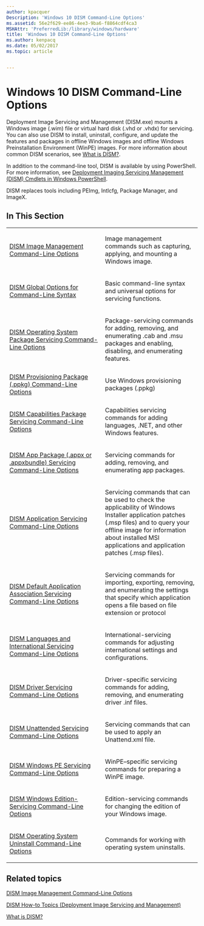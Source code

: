 ```yaml
---
author: kpacquer
Description: 'Windows 10 DISM Command-Line Options'
ms.assetid: 56e2f629-ee86-4ee3-9ba6-f8864cdf4ca3
MSHAttr: 'PreferredLib:/library/windows/hardware'
title: 'Windows 10 DISM Command-Line Options'
ms.author: kenpacq
ms.date: 05/02/2017
ms.topic: article


---
```


# Windows 10 DISM Command-Line Options


Deployment Image Servicing and Management (DISM.exe) mounts a Windows image (.wim) file or virtual hard disk (.vhd or .vhdx) for servicing. You can also use DISM to install, uninstall, configure, and update the features and packages in offline Windows images and offline Windows Preinstallation Environment (WinPE) images. For more information about common DISM scenarios, see [What is DISM?](what-is-dism.md).

In addition to the command-line tool, DISM is available by using PowerShell. For more information, see [Deployment Imaging Servicing Management (DISM) Cmdlets in Windows PowerShell](http://go.microsoft.com/fwlink/?LinkId=239926).

DISM replaces tools including PEImg, Intlcfg, Package Manager, and ImageX.

## <span id="In_This_Section"></span><span id="in_this_section"></span><span id="IN_THIS_SECTION"></span>In This Section


<table>
<colgroup>
<col width="50%" />
<col width="50%" />
</colgroup>
<tbody>
<tr class="odd">
<td align="left"><p><a href="dism-image-management-command-line-options-s14.md" data-raw-source="[DISM Image Management Command-Line Options](dism-image-management-command-line-options-s14.md)">DISM Image Management Command-Line Options</a></p></td>
<td align="left"><p>Image management commands such as capturing, applying, and mounting a Windows image.</p></td>
</tr>
<tr class="even">
<td align="left"><p><a href="dism-global-options-for-command-line-syntax.md" data-raw-source="[DISM Global Options for Command-Line Syntax](dism-global-options-for-command-line-syntax.md)">DISM Global Options for Command-Line Syntax</a></p></td>
<td align="left"><p>Basic command-line syntax and universal options for servicing functions.</p></td>
</tr>
<tr class="odd">
<td align="left"><p><a href="dism-operating-system-package-servicing-command-line-options.md" data-raw-source="[DISM Operating System Package Servicing Command-Line Options](dism-operating-system-package-servicing-command-line-options.md)">DISM Operating System Package Servicing Command-Line Options</a></p></td>
<td align="left"><p>Package-servicing commands for adding, removing, and enumerating .cab and .msu packages and enabling, disabling, and enumerating features.</p></td>
</tr>
<tr class="even">
<td align="left"><a href="dism-provisioning-package-command-line-options.md" data-raw-source="[DISM Provisioning Package (.ppkg) Command-Line Options](dism-provisioning-package-command-line-options.md)">DISM Provisioning Package (.ppkg) Command-Line Options</a></td>
<td align="left"><p>Use Windows provisioning packages (.ppkg)</p></td>
</tr>
<tr class="odd">
<td align="left"><p><a href="dism-capabilities-package-servicing-command-line-options.md" data-raw-source="[DISM Capabilities Package Servicing Command-Line Options](dism-capabilities-package-servicing-command-line-options.md)">DISM Capabilities Package Servicing Command-Line Options</a></p></td>
<td align="left"><p>Capabilities servicing commands for adding languages, .NET, and other Windows features.</p></td>
</tr>
<tr class="even">
<td align="left"><p><a href="dism-app-package--appx-or-appxbundle--servicing-command-line-options.md" data-raw-source="[DISM App Package (.appx or .appxbundle) Servicing Command-Line Options](dism-app-package--appx-or-appxbundle--servicing-command-line-options.md)">DISM App Package (.appx or .appxbundle) Servicing Command-Line Options</a></p></td>
<td align="left"><p>Servicing commands for adding, removing, and enumerating app packages.</p></td>
</tr>
<tr class="odd">
<td align="left"><p><a href="dism-application-servicing-command-line-options.md" data-raw-source="[DISM Application Servicing Command-Line Options](dism-application-servicing-command-line-options.md)">DISM Application Servicing Command-Line Options</a></p></td>
<td align="left"><p>Servicing commands that can be used to check the applicability of Windows Installer application patches (.msp files) and to query your offline image for information about installed MSI applications and application patches (.msp files).</p></td>
</tr>
<tr class="even">
<td align="left"><p><a href="dism-default-application-association-servicing-command-line-options.md" data-raw-source="[DISM Default Application Association Servicing Command-Line Options](dism-default-application-association-servicing-command-line-options.md)">DISM Default Application Association Servicing Command-Line Options</a></p></td>
<td align="left"><p>Servicing commands for importing, exporting, removing, and enumerating the settings that specify which application opens a file based on file extension or protocol</p></td>
</tr>
<tr class="odd">
<td align="left"><p><a href="dism-languages-and-international-servicing-command-line-options.md" data-raw-source="[DISM Languages and International Servicing Command-Line Options](dism-languages-and-international-servicing-command-line-options.md)">DISM Languages and International Servicing Command-Line Options</a></p></td>
<td align="left"><p>International-servicing commands for adjusting international settings and configurations.</p></td>
</tr>
<tr class="even">
<td align="left"><p><a href="dism-driver-servicing-command-line-options-s14.md" data-raw-source="[DISM Driver Servicing Command-Line Options](dism-driver-servicing-command-line-options-s14.md)">DISM Driver Servicing Command-Line Options</a></p></td>
<td align="left"><p>Driver-specific servicing commands for adding, removing, and enumerating driver .inf files.</p></td>
</tr>
<tr class="odd">
<td align="left"><p><a href="dism-unattended-servicing-command-line-options.md" data-raw-source="[DISM Unattended Servicing Command-Line Options](dism-unattended-servicing-command-line-options.md)">DISM Unattended Servicing Command-Line Options</a></p></td>
<td align="left"><p>Servicing commands that can be used to apply an Unattend.xml file.</p></td>
</tr>
<tr class="even">
<td align="left"><p><a href="dism-windows-pe-servicing-command-line-options.md" data-raw-source="[DISM Windows PE Servicing Command-Line Options](dism-windows-pe-servicing-command-line-options.md)">DISM Windows PE Servicing Command-Line Options</a></p></td>
<td align="left"><p>WinPE–specific servicing commands for preparing a WinPE image.</p></td>
</tr>
<tr class="odd">
<td align="left"><p><a href="dism-windows-edition-servicing-command-line-options.md" data-raw-source="[DISM Windows Edition-Servicing Command-Line Options](dism-windows-edition-servicing-command-line-options.md)">DISM Windows Edition-Servicing Command-Line Options</a></p></td>
<td align="left"><p>Edition-servicing commands for changing the edition of your Windows image.</p></td>
</tr>
<tr class="even">
<td align="left"><p><a href="dism-uninstallos-command-line-options.md" data-raw-source="[DISM Operating System Uninstall Command-Line Options](dism-uninstallos-command-line-options.md)">DISM Operating System Uninstall Command-Line Options</a></p></td>
<td align="left"><p>Commands for working with operating system uninstalls.</p></td>
</tr>
</tbody>
</table>

 

## <span id="related_topics"></span>Related topics


[DISM Image Management Command-Line Options](dism-image-management-command-line-options-s14.md)

[DISM How-to Topics (Deployment Image Servicing and Management)](dism-how-to-topics--deployment-image-servicing-and-management.md)

[What is DISM?](what-is-dism.md)

 

 






